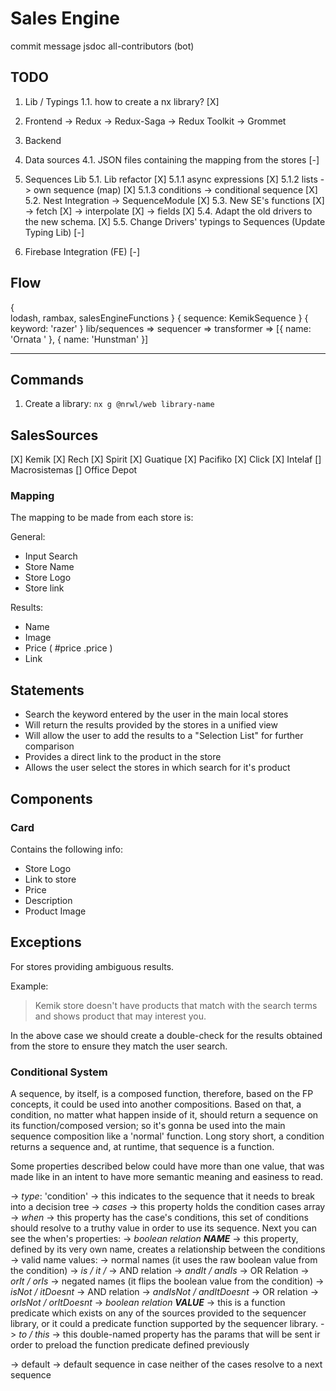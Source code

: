 # Sales Engine

commit message
jsdoc
all-contributors (bot)

## TODO

1. Lib / Typings
    1.1. how to create a nx library? [X]

2. Frontend
    -> Redux
    -> Redux-Saga
    -> Redux Toolkit
    -> Grommet

3. Backend

4. Data sources
  4.1. JSON files containing the mapping from the stores [-]
  
5. Sequences Lib
    5.1. Lib refactor [X]
        5.1.1 async expressions [X]
        5.1.2 lists -> own sequence (map) [X]
        5.1.3 conditions -> conditional sequence [X]
    5.2. Nest Integration -> SequenceModule [X]
    5.3. New SE's functions [X]
        -> fetch [X]
        -> interpolate [X]
        -> fields  [X]
    5.4. Adapt the old drivers to the new schema. [X]
    5.5. Change Drivers' typings to Sequences (Update Typing Lib) [-]

6. Firebase Integration (FE) [-]

## Flow

{  
    lodash,
    rambax,
    salesEngineFunctions
}                                { sequence: KemikSequence }          { keyword: 'razer' }
       lib/sequences       =>            sequencer              =>       transformer         =>     [{ name: 'Ornata ' }, { name: 'Hunstman' }]
____
## Commands

1. Create a library: `nx g @nrwl/web library-name`

## SalesSources

[X] Kemik 
[X] Rech
[X] Spirit
[X] Guatique
[X] Pacifiko
[X] Click
[X] Intelaf
[] Macrosistemas
[] Office Depot

### Mapping

The mapping to be made from each store is: 

General: 
- Input Search
- Store Name
- Store Logo
- Store link

Results:

- Name 
- Image
- Price ( #price .price )
- Link

## Statements

- Search the keyword entered by the user in the main local stores
- Will return the results provided by the stores in a unified view
- Will allow the user to add the results to a "Selection List" for further comparison
- Provides a direct link to the product in the store
- Allows the user select the stores in which search for it's product

## Components

### Card

Contains the following info: 

- Store Logo
- Link to store
- Price
- Description
- Product Image
  
  
## Exceptions
 
For stores providing ambiguous results.

Example:

> Kemik store doesn't have products that match with the search terms and shows product that may interest you.

In the above case we should create a double-check for the results obtained from the store to ensure they match the user search.


### Conditional System

A sequence, by itself, is a composed function, therefore, based on the FP concepts, it could be used into another compositions.
Based on that, a condition, no matter what happen inside of it, should return a sequence on its function/composed version; so it's gonna be used into
the main sequence composition like a 'normal' function. Long story short, a condition returns a sequence and, at runtime, that sequence is a function.

Some properties described below could have more than one value, that was made like in an intent to have more semantic meaning and easiness to read.

-> *type*: 'condition'
    -> this indicates to the sequence that it needs to break into a decision tree
-> *cases*
    -> this property holds the condition cases array
    -> *when*
        -> this property has the case's conditions, this set of conditions should resolve to a truthy value in order to use its sequence.
            Next you can see the when's properties:
            -> *boolean relation **NAME***
                -> this property, defined by its very own name, creates a relationship between the conditions
                -> valid name values:
                    -> normal names (it uses the raw boolean value from the condition)
                        -> *is / it /*
                        -> AND relation
                            -> *andIt / andIs*
                        -> OR Relation
                            -> *orIt / orIs*
                    -> negated names (it flips the boolean value from the condition)
                        -> *isNot / itDoesnt*
                        -> AND relation
                            -> *andIsNot / andItDoesnt*
                        -> OR relation
                            -> *orIsNot / orItDoesnt*
            -> *boolean relation **VALUE***
                -> this is a function predicate which exists on any of the sources provided to the sequencer library, or it could a predicate function supported by the sequencer library.
            -> *to / this*
                -> this double-named property has the params that will be sent ir order to preload the function predicate defined previously
                        
                
-> default
    -> default sequence in case neither of the cases resolve to a next sequence


    











